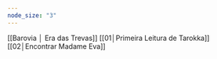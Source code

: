 ```yaml
---
node_size: "3"
---
```

[[Barovia │ Era das Trevas]]
[[01│Primeira Leitura de Tarokka]]
[[02│Encontrar Madame Eva]]